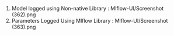 
1. Model logged using Non-native Library : Mlflow-UI/Screenshot (362).png
2. Parameters Logged Using Mlflow Library : Mlflow-UI/Screenshot (363).png
